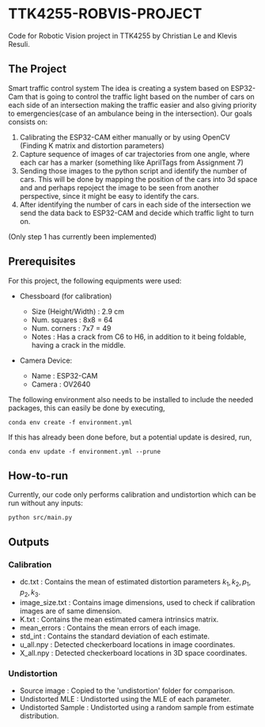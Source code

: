 # TTK4255-ROBVIS-PROJECT

Code for Robotic Vision project in TTK4255 by Christian Le and Klevis Resuli.

## The Project

Smart traffic control system
The idea is creating a system based on ESP32-Cam that is going to control the traffic light based on the number of cars on each side of an intersection making the traffic easier and also giving priority to emergencies(case of an ambulance being in the intersection).
Our goals consists on:
1. Calibrating the ESP32-CAM either manually or by using OpenCV (Finding K matrix and distortion parameters)
2. Capture sequence of images of car trajectories from one angle, where each car has a marker (something like AprilTags from Assignment 7)
3. Sending those images to the python script and identify the number of cars. This will be done by mapping the position of the cars into 3d space and and perhaps repoject the image to be seen from another perspective, since it might be easy to identify the cars.
4. After identifying the number of cars in each side of the intersection we send the data back to ESP32-CAM and decide which traffic light to turn on.

(Only step 1 has currently been implemented)

## Prerequisites

For this project, the following equipments were used:

* Chessboard (for calibration)
  - Size (Height/Width)  :  2.9 cm
  - Num. squares         :  8x8 = 64
  - Num. corners         :  7x7 = 49
  - Notes                :  Has a crack from C6 to H6, in addition to it being foldable, having a crack in the middle.

* Camera Device:
  - Name                 :  ESP32-CAM
  - Camera               :  OV2640

The following environment also needs to be installed to include the needed packages, this can easily be done by executing,

```
conda env create -f environment.yml
```

If this has already been done before, but a potential update is desired, run,

```
conda env update -f environment.yml --prune
```

## How-to-run

Currently, our code only performs calibration and undistortion which can be run without any inputs:

```
python src/main.py
```

## Outputs

### Calibration
* dc.txt              : Contains the mean of estimated distortion parameters $k_1, k_2, p_1, p_2, k_3$.
* image_size.txt      : Contains image dimensions, used to check if calibration images are of same dimension.
* K.txt               : Contains the mean estimated camera intrinsics matrix.
* mean_errors         : Contains the mean errors of each image.
* std_int             : Contains the standard deviation of each estimate.
* u_all.npy           : Detected checkerboard locations in image coordinates.
* X_all.npy           : Detected checkerboard locations in 3D space coordinates.

### Undistortion
* Source image        : Copied to the 'undistortion' folder for comparison.
* Undistorted MLE     : Undistorted using the MLE of each parameter.
* Undistorted Sample  : Undistorted using a random sample from estimate distribution.
